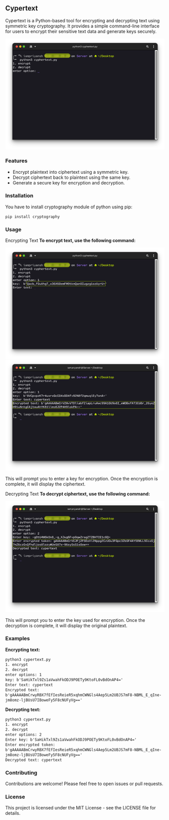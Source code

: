 ## Cypertext
Cypertext is a Python-based tool for encrypting and decrypting text using symmetric key cryptography. It provides a simple command-line interface for users to encrypt their sensitive text data and generate keys securely.

<img src="img/1. interface.png">

### Features
- Encrypt plaintext into ciphertext using a symmetric key.
- Decrypt ciphertext back to plaintext using the same key.
- Generate a secure key for encryption and decryption.

### Installation
You have to  install cryptography module of python using pip:

```
pip install cryptography
```

### Usage
Encrypting Text
<strong>To encrypt text, use the following command:</strong>

<img src="img/2. encrypted 1.png">

<img src="img/3. encrypted 2.png">

This will prompt you to enter a key for encryption. Once the encryption is complete, it will display the ciphertext.

Decrypting Text
<strong>To decrypt ciphertext, use the following command:</strong>

<img src="img/4. decrypted.png">

This will prompt you to enter the key used for encryption. Once the decryption is complete, it will display the original plaintext.

### Examples
<strong>Encrypting text:</strong>

```
python3 cypertext.py
1. encrypt
2. decrypt
enter options: 1
key: b'SaHikTxl9Zs1aVwahFkODJ9POETy9KtoFL0vBdOnAP4='
Enter text: cypertext
Encrypted text: b'gAAAAABmCrwyRBX7fEfIesReieR5xqhmCWNGls4Aep5Lm2UBJS7mF8-NBML_E_qIne-jm8omz-ljBUsU7IBoweFy5F8cNUFyVg=='
```
<strong>Decrypting text:</strong>

```
python3 cypertext.py
1. encrypt
2. decrypt
enter options: 2
Enter key: b'SaHikTxl9Zs1aVwahFkODJ9POETy9KtoFL0vBdOnAP4='
Enter encrypted token: b'gAAAAABmCrwyRBX7fEfIesReieR5xqhmCWNGls4Aep5Lm2UBJS7mF8-NBML_E_qIne-jm8omz-ljBUsU7IBoweFy5F8cNUFyVg=='
Decrypted text: cypertext
```


### Contributing
Contributions are welcome! Please feel free to open issues or pull requests.

### License
This project is licensed under the MIT License - see the LICENSE file for details.
